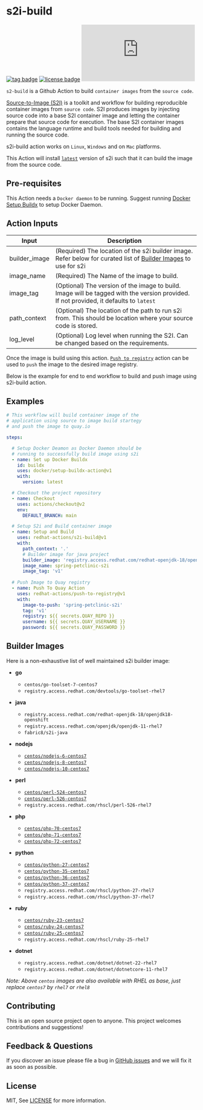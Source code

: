 # s2i-build

[![tag badge](https://img.shields.io/github/v/tag/redhat-actions/s2i-build?sort=semver)](https://github.com/redhat-actions/s2i-build/tags)
[![license badge](https://img.shields.io/github/license/redhat-actions/s2i-build)](./LICENSE)
[![size badge](https://img.shields.io/github/size/redhat-actions/s2i-build/dist/index.js)](./dist)

`s2-build` is a Github Action to build `container images` from the `source code`.

[Source-to-Image (S2I)](https://github.com/openshift/source-to-image) is a toolkit and workflow for building reproducible
container images from `source code`.
S2I produces images by injecting source code into a base S2I container image
and letting the container prepare that source code for execution. The base
S2I container images contains the language runtime and build tools needed for
building and running the source code.

s2i-build action works on `Linux`, `Windows` and on `Mac` platforms.

This Action will install [`latest`](https://github.com/openshift/source-to-image/releases/tag/v1.3.1) version of s2i such that it can build the image
from the source code.

## Pre-requisites
This Action needs a `Docker daemon` to be running. Suggest running [Docker Setup Buildx](https://github.com/marketplace/actions/docker-setup-buildx) to setup Docker Daemon.

## Action Inputs

<table>
  <thead>
    <tr>
      <th>Input</th>
      <th>Description</th>
    </tr>
  </thead>

  <tr>
    <td>builder_image</td>
    <td>(Required) The location of the s2i builder image. Refer below for curated list of
    <a href="#builder-images">Builder Images</a>
    to use for s2i </td>
  </tr>

  <tr>
    <td>image_name</td>
    <td>(Required) The Name of the image to build. </td>
  </tr>

  <tr>
    <td>image_tag</td>
    <td>(Optional) The version of the image to build. Image will be tagged with the version provided. If not provided, it defaults to <code>latest</code></td>
  </tr>

  <tr>
    <td>path_context</td>
    <td>(Optional) The location of the path to run s2i from. This should be location where your source code is stored. </td>
  </tr>

  <tr>
    <td>log_level</td>
    <td>(Optional) Log level when running the S2I. Can be changed based on the requirements. </td>
  </tr>

</table>

Once the image is build using this action. [`Push to registry`](https://github.com/redhat-actions/push-to-registry) action can be used to `push` the image to the desired image registry.

Below is the example for end to end workflow to build and push image using s2i-build action.

## Examples

```yaml
# This workflow will build container image of the
# application using source to image build startegy
# and push the image to quay.io

steps:

  # Setup Docker Deamon as Docker Daemon should be
  # running to successfully build image using s2i
  - name: Set up Docker Buildx
    id: buildx
    uses: docker/setup-buildx-action@v1
    with:
      version: latest

  # Checkout the project repository
  - name: Checkout
    uses: actions/checkout@v2
    env:
      DEFAULT_BRANCH: main

  # Setup S2i and Build container image
  - name: Setup and Build
    uses: redhat-actions/s2i-build@v1
    with:
      path_context: '.'
      # Builder image for java project
      builder_image: 'registry.access.redhat.com/redhat-openjdk-18/openjdk18-openshift'
      image_name: spring-petclinic-s2i
      image_tag: 'v1'
      
  # Push Image to Quay registry
  - name: Push To Quay Action
    uses: redhat-actions/push-to-registry@v1
    with:
      image-to-push: 'spring-petclinic-s2i'
      tag: 'v1'
      registry: ${{ secrets.QUAY_REPO }}
      username: ${{ secrets.QUAY_USERNAME }}
      password: ${{ secrets.QUAY_PASSWORD }}

```

## Builder Images

Here is a non-exhaustive list of well maintained s2i builder image:

- **go**
  - `centos/go-toolset-7-centos7`
  - `registry.access.redhat.com/devtools/go-toolset-rhel7`

- **java**
  - `registry.access.redhat.com/redhat-openjdk-18/openjdk18-openshift`
  - `registry.access.redhat.com/openjdk/openjdk-11-rhel7`
  - `fabric8/s2i-java`

- **nodejs**
  - [`centos/nodejs-6-centos7`](https://hub.docker.com/r/centos/nodejs-6-centos7)
  - [`centos/nodejs-8-centos7`](https://hub.docker.com/r/centos/nodejs-8-centos7)
  - [`centos/nodejs-10-centos7`](https://hub.docker.com/r/centos/nodejs-10-centos7)

- **perl**
  - [`centos/perl-524-centos7`](https://hub.docker.com/r/centos/perl-524-centos7)
  - [`centos/perl-526-centos7`](https://hub.docker.com/r/centos/perl-526-centos7)
  - `registry.access.redhat.com/rhscl/perl-526-rhel7`

- **php**
  - [`centos/php-70-centos7`](https://hub.docker.com/r/centos/php-70-centos7)
  - [`centos/php-71-centos7`](https://hub.docker.com/r/centos/php-71-centos7)
  - [`centos/php-72-centos7`](https://hub.docker.com/r/centos/php-72-centos7)

- **python**
  - [`centos/python-27-centos7`](https://hub.docker.com/r/centos/python-27-centos7)
  - [`centos/python-35-centos7`](https://hub.docker.com/r/centos/python-35-centos7)
  - [`centos/python-36-centos7`](https://hub.docker.com/r/centos/python-36-centos7)
  - [`centos/python-37-centos7`](https://hub.docker.com/r/centos/python-37-centos7)
  - `registry.access.redhat.com/rhscl/python-27-rhel7`
  - `registry.access.redhat.com/rhscl/python-37-rhel7`

- **ruby**
  - [`centos/ruby-23-centos7`](https://hub.docker.com/r/centos/ruby-23-centos7)
  - [`centos/ruby-24-centos7`](https://hub.docker.com/r/centos/ruby-24-centos7)
  - [`centos/ruby-25-centos7`](https://hub.docker.com/r/centos/ruby-25-centos7)
  - `registry.access.redhat.com/rhscl/ruby-25-rhel7`

- **dotnet**
  - `registry.access.redhat.com/dotnet/dotnet-22-rhel7` 
  - `registry.access.redhat.com/dotnet/dotnetcore-11-rhel7` 

*Note: Above `centos` images are also available with RHEL as base, just replace `centos7` by `rhel7` or `rhel8`* 

## Contributing

This is an open source project open to anyone. This project welcomes contributions and suggestions!

## Feedback & Questions

If you discover an issue please file a bug in [GitHub issues](https://github.com/redhat-actions/s2i-build/issues) and we will fix it as soon as possible.

## License

MIT, See [LICENSE](https://github.com/redhat-actions/s2i-build/blob/main/LICENSE.md) for more information.

